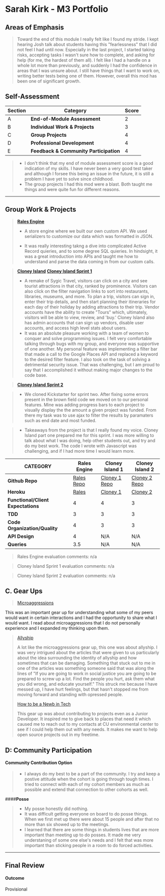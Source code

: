 # Sarah Kirk - M3 Portfolio

## Areas of Emphasis

> Toward the end of this module I really felt like I found my stride. I kept hearing Josh talk about students having this "fearlessness" that I did not feel I had until now. Especially in the last project, I started taking risks, accepting tasks I wasn't sure how to complete, and asking for help (for me, the hardest of them all). I felt like I had a handle on a whole lot more than previously, and suddenly I had the confidence in areas that I was unsure about. I still have things that I want to work on, writing better tests being one of them. However, overall this mod has been one of significant growth.

## Self-Assessment

| Section | Category | Score |
| --- | ----- | --- |
| A | **End-of-Module Assessment** | 2 |
| B | **Individual Work & Projects** | 3 |
| C | **Group Projects** | 4 |
| D | **Professional Development** | 4 |
| E | **Feedback & Community Participation** | 4 |

>* I don't think that my end of module assessment score is a good indication of my skills. I have never been a very good test taker and although I forsee this being an issue in the future, it is still a problem I have yet to solve since childhood.
>* The group projects I had this mod were a blast. Both taught me things and were quite fun for different reasons.

-----------------------


## Group Work & Projects

> **[Rales Engine](http://backend.turing.io/module3/projects/rails_engine)**
>
>* A store engine where we built our own custom API. We used serializers to customize our data which was formatted in JSON.  
>
>* It was really interesting takng a dive into complicated Active Record quieries, and to some degree SQL quieries. In hindsight, it was a great introduction into APIs and taught me how to understand and parse the data coming in from our custom calls.

> **[Cloney Island](http://backend.turing.io/module3/projects/cloney_island/cloney_island)**
> **[Cloney Island Sprint 1](https://)**
>
>* A remake of Sygic Travel, visitors can click on a city and see tourist attractions in that city, ranked by prominence. Visitors can also click on the filter navigation links to sort into restaurants, libraries, museums, and more. To plan a trip, visitors can sign in, enter their trip details, and then start planning their itineraries for each day of their holiday by adding attractions to their trip. Vendor accounts have the ability to create "Tours" which, ultimately, visitors will be able to view, review, and 'buy.' Cloney Island also has admin accounts that can sign up vendors, disable user accounts, and access high level stats about users.
>* It was an absolute pleasure working with a team of women to conquer and solve programming issues. I felt very comfortable talking through bugs with my group, and everyone was supportive of one another. My personal feature was implementing a filter bar that made a call to the Google Places API and replaced a keyword to the desired filter feature. I also took on the task of solving a detrimental security issue. That was challenging, but I am proud to say that I accomplished it without making major changes to the code base.

> **[Cloney Island Sprint 2](https://)**

>* We cloned Kickstarter for sprint two. After fixing some errors present in the brown field code we moved on to our personal features. Mine was adding progress bars to each project to visually display the the amount a given project was funded. From there my task was to use ajax to filter the results by paramaters such as end date and most funded.

>* Takeaways from the project is that I really found my voice. Cloney Island part one prepared me for this sprint. I was more willing to talk about what I was doing, help other students out, and try and do my best work. The code I wrote with Javascript was challenging, and if I had more time I would learn more.

| CATEGORY | Rales Engine | Cloney Island 1 | Cloney Island 2 |
| --- | --- | --- | --- |
| **Github Repo** | [Rales Repo](https://github.com/sarahdactyl71/rales_engine) | [Cloney 1 Repo](https://github.com/squeemishly/cloney-island) | [Cloney 2 Repo](https://github.com/sarahdactyl71/kickstarter_clone) |
| **Heroku** | [Rales](https://) | [Cloney 1](https://morning-thicket-74383.herokuapp.com) | [Cloney 2](https://ks-clone.herokuapp.com/) |
| **Functional/Client Expectations** | 4 | 4 | 3 |
| **TDD** | 3 | 3 | 3 |
| **Code Organization/Quality** | 4 | 3 | 3 |
| **API Design** | 4 | N/A | N/A |
| **Queries** | 3.5 | N/A | N/A |

> Rales Engine evaluation comments:
n/a

> Cloney Island Sprint 1 evaluation comments:
n/a

> Cloney Island Sprint 2 evaluation comments:
n/a

## C. **Gear Ups**

> [Microaggressions](https://github.com/turingschool/gear-up/blob/master/microaggressions_original.markdown)
>
This was an important gear up for understanding what some of my peers would want in certain interactions and I had the opportunity to share what I would want. I read about microaggressions that I do not personally experience and I expanded my thinking upon them.

> [Allyship](https://github.com/turingschool/gear-up/blob/master/allyship.markdown)
>
> A lot like the microaggressions gear up, this one was about allyship. I was very intrigued about the articles that were given to us particularly about the idea surrounding the identity of allyship and how sometimes that can be damaging. Something that stuck out to me in one of the articles was something someone said that was along the lines of "If you are going to work in social justice you are going to be prepared to screw up a lot. Find the people you hurt, ask them what you did wrong, and educate yourself." This struck me because I have messed up, I have hurt feelings, but that hasn't stopped me from moving forward and standing with opressed people.
>
> [How to be a Newb in Tech](https://github.com/turingschool/gear-up/blob/master/m4_sessions/1706-inning/Being_a_Newb_in_Tech.md)
>
> This gear up was about contributing to projects even as a Junior Developer. It inspired me to give back to places that need it which caused me to reach out to my contacts at CU environmental center to see if I could help them out with any needs. It makes me want to help open source projects out in my freetime.
>
## D: Community Participation

#### **Community Contribution Option**
>* I always do my best to be a part of the community. I try and keep a postive attitude when the cohort is going through tough times. I tried to connect with each of my cohort members as much as possible and extend that connection to other cohorts as well.

####**Posse**
  >* My posse honestly did nothing.
  >* It was difficult getting everyone on board to do posse things. When we first met up there were about 15 people and after that no more than six showed up to the meetings.
  >* I learned that there are some things in students lives that are more important than meeting up to do posses. It made me very understaning of some one else's needs and I felt that was more important than sticking people in a room to do forced activities.

------------------

## Final Review

#### Outcome

Provisional

